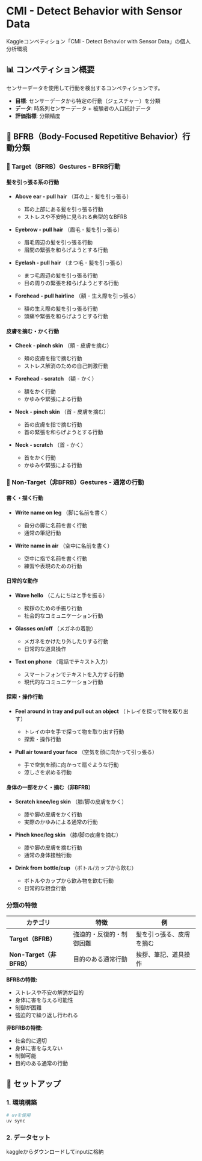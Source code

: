 # CMI - Detect Behavior with Sensor Data

Kaggleコンペティション「CMI - Detect Behavior with Sensor Data」の個人分析環境

## 📊 コンペティション概要

センサーデータを使用して行動を検出するコンペティションです。
- **目標**: センサーデータから特定の行動（ジェスチャー）を分類
- **データ**: 時系列センサーデータ + 被験者の人口統計データ
- **評価指標**: 分類精度

## 🎯 BFRB（Body-Focused Repetitive Behavior）行動分類

### **📌 Target（BFRB）Gestures - BFRB行動**

#### **髪を引っ張る系の行動**

- **Above ear - pull hair** （耳の上 - 髪を引っ張る）
  - 耳の上部にある髪を引っ張る行動
  - ストレスや不安時に見られる典型的なBFRB

- **Eyebrow - pull hair** （眉毛 - 髪を引っ張る）
  - 眉毛周辺の髪を引っ張る行動
  - 眉間の緊張を和らげようとする行動

- **Eyelash - pull hair** （まつ毛 - 髪を引っ張る）
  - まつ毛周辺の髪を引っ張る行動
  - 目の周りの緊張を和らげようとする行動

- **Forehead - pull hairline** （額 - 生え際を引っ張る）
  - 額の生え際の髪を引っ張る行動
  - 頭痛や緊張を和らげようとする行動

#### **皮膚を摘む・かく行動**

- **Cheek - pinch skin** （頬 - 皮膚を摘む）
  - 頬の皮膚を指で摘む行動
  - ストレス解消のための自己刺激行動

- **Forehead - scratch** （額 - かく）
  - 額をかく行動
  - かゆみや緊張による行動

- **Neck - pinch skin** （首 - 皮膚を摘む）
  - 首の皮膚を指で摘む行動
  - 首の緊張を和らげようとする行動

- **Neck - scratch** （首 - かく）
  - 首をかく行動
  - かゆみや緊張による行動

### **📌 Non-Target（非BFRB）Gestures - 通常の行動**

#### **書く・描く行動**

- **Write name on leg** （脚に名前を書く）
  - 自分の脚に名前を書く行動
  - 通常の筆記行動

- **Write name in air** （空中に名前を書く）
  - 空中に指で名前を書く行動
  - 練習や表現のための行動

#### **日常的な動作**

- **Wave hello** （こんにちはと手を振る）
  - 挨拶のための手振り行動
  - 社会的なコミュニケーション行動

- **Glasses on/off** （メガネの着脱）
  - メガネをかけたり外したりする行動
  - 日常的な道具操作

- **Text on phone** （電話でテキスト入力）
  - スマートフォンでテキストを入力する行動
  - 現代的なコミュニケーション行動

#### **探索・操作行動**

- **Feel around in tray and pull out an object** （トレイを探って物を取り出す）
  - トレイの中を手で探って物を取り出す行動
  - 探索・操作行動

- **Pull air toward your face** （空気を顔に向かって引っ張る）
  - 手で空気を顔に向かって扇ぐような行動
  - 涼しさを求める行動

#### **身体の一部をかく・摘む（非BFRB）**

- **Scratch knee/leg skin** （膝/脚の皮膚をかく）
  - 膝や脚の皮膚をかく行動
  - 実際のかゆみによる通常の行動

- **Pinch knee/leg skin** （膝/脚の皮膚を摘む）
  - 膝や脚の皮膚を摘む行動
  - 通常の身体接触行動

- **Drink from bottle/cup** （ボトル/カップから飲む）
  - ボトルやカップから飲み物を飲む行動
  - 日常的な摂食行動

### **分類の特徴**

| カテゴリ | 特徴 | 例 |
|---------|------|-----|
| **Target（BFRB）** | 強迫的・反復的・制御困難 | 髪を引っ張る、皮膚を摘む |
| **Non-Target（非BFRB）** | 目的のある通常行動 | 挨拶、筆記、道具操作 |

**BFRBの特徴:**
- ストレスや不安の解消が目的
- 身体に害を与える可能性
- 制御が困難
- 強迫的で繰り返し行われる

**非BFRBの特徴:**
- 社会的に適切
- 身体に害を与えない
- 制御可能
- 目的のある通常の行動

## 🚀 セットアップ

### 1. 環境構築

```bash
# uvを使用
uv sync
```

### 2. データセット

kaggleからダウンロードしてinputに格納